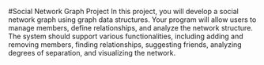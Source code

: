 #Social Network Graph Project
In this project, you will develop a social network graph using graph data structures. 
Your program will allow users to manage members, define relationships, and analyze the network structure.
The system should support various functionalities, including adding and removing members, finding relationships, suggesting friends, analyzing degrees of separation, and visualizing the network.
